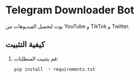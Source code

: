 # Telegram Downloader Bot

بوت لتحميل الفيديوهات من YouTube و TikTok و Twitter.

## كيفية التثبيت

1. قم بتثبيت المتطلبات:
   ```bash
   pip install -r requirements.txt
